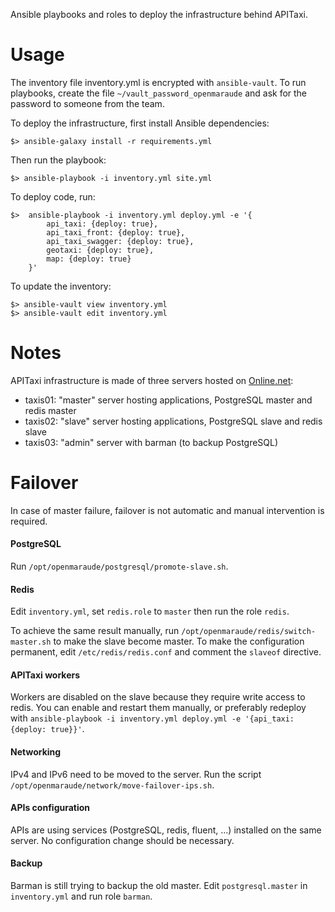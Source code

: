 Ansible playbooks and roles to deploy the infrastructure behind APITaxi.

# Usage

The inventory file inventory.yml is encrypted with `ansible-vault`. To run playbooks, create the file `~/vault_password_openmaraude` and ask for the password to someone from the team.

To deploy the infrastructure, first install Ansible dependencies:

```
$> ansible-galaxy install -r requirements.yml
```

Then run the playbook:

```
$> ansible-playbook -i inventory.yml site.yml
```

To deploy code, run:

```
$>  ansible-playbook -i inventory.yml deploy.yml -e '{
        api_taxi: {deploy: true},
        api_taxi_front: {deploy: true},
        api_taxi_swagger: {deploy: true},
        geotaxi: {deploy: true},
        map: {deploy: true}
    }'
```

To update the inventory:

```
$> ansible-vault view inventory.yml
$> ansible-vault edit inventory.yml
```

# Notes

APITaxi infrastructure is made of three servers hosted on [Online.net](https://www.online.net):

- taxis01: "master" server hosting applications, PostgreSQL master and redis master
- taxis02: "slave" server hosting applications, PostgreSQL slave and redis slave
- taxis03: "admin" server with barman (to backup PostgreSQL)


# Failover

In case of master failure, failover is not automatic and manual intervention is required.

#### PostgreSQL

Run `/opt/openmaraude/postgresql/promote-slave.sh`.

#### Redis

Edit `inventory.yml`, set `redis.role` to `master` then run the role `redis`.

To achieve the same result manually, run `/opt/openmaraude/redis/switch-master.sh` to make the slave become master. To make the configuration permanent, edit `/etc/redis/redis.conf` and comment the `slaveof` directive.


#### APITaxi workers

Workers are disabled on the slave because they require write access to redis. You can enable and restart them manually, or preferably redeploy with `ansible-playbook -i inventory.yml deploy.yml -e '{api_taxi: {deploy: true}}'`.

#### Networking

IPv4 and IPv6 need to be moved to the server. Run the script `/opt/openmaraude/network/move-failover-ips.sh`.

#### APIs configuration

APIs are using services (PostgreSQL, redis, fluent, ...) installed on the same server. No configuration change should be necessary.

#### Backup

Barman is still trying to backup the old master. Edit `postgresql.master` in `inventory.yml` and run role `barman`.
